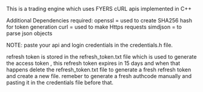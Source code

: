 This is a trading engine which uses FYERS cURL apis implemented in C++

Additional Dependencies required:
openssl = used to create SHA256 hash for token generation
curl = used to make Https requests
simdjson = to parse json objects

NOTE:
paste your api and login credentials in the credentials.h file.

refresh token is stored in the refresh_token.txt file which is used to generate the access token , this refresh token expires in 15 days and when that happens delete the refresh_token.txt file to generate a fresh refresh token and create a new file. remeber to generate a fresh authcode manually and pasting it in the credentials file before that.
